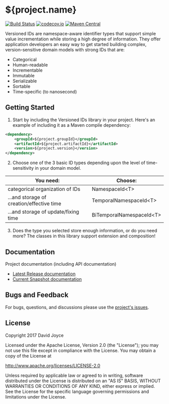 # ${project.name}

[![Build Status](https://travis-ci.org/davejoyce/versioned-ids.svg?branch=${git.branch})](https://travis-ci.org/davejoyce/versioned-ids)
[![codecov.io](http://codecov.io/github/davejoyce/versioned-ids/coverage.svg?branch=${git.branch})](https://codecov.io/gh/davejoyce/versioned-ids/branch/${git.branch})
[![Maven Central](https://maven-badges.herokuapp.com/maven-central/io.github.davejoyce/versioned-ids/badge.svg)](https://maven-badges.herokuapp.com/maven-central/io.github.davejoyce/versioned-ids/badge.svg)

Versioned IDs are namespace-aware identifier types that support simple value incrementation while storing a high degree
of information. They offer application developers an easy way to get started building complex, version-sensitive domain
models with strong IDs that are:

* Categorical
* Human-readable
* Incrementable
* Immutable
* Serializable
* Sortable
* Time-specific (to nanosecond)

## Getting Started

1. Start by including the Versioned IDs library in your project. Here's an example of including it as a Maven compile
dependency:

```xml
<dependency>
    <groupId>${project.groupId}</groupId>
    <artifactId>${project.artifactId}</artifactId>
    <version>${project.version}</version>
</dependency>
```

2. Choose one of the 3 basic ID types depending upon the level of time-sensitivity in your domain model.

| You need: | Choose:  |
| -------- | -------- |
| categorical organization of IDs | NamespaceId\<T\> |
| ...and storage of creation/effective time | TemporalNamespaceId\<T\> |
| ...and storage of update/fixing time | BiTemporalNamespaceId\<T\> |

3. Does the type you selected store enough information, or do you need more? The classes in this library
   support extension and composition!

## Documentation

Project documentation (including API documentation)

* [Latest Release documentation](https://davejoyce.github.io/versioned-ids/release/)
* [Current Snapshot documentation](https://davejoyce.github.io/versioned-ids/snapshot/)

## Bugs and Feedback

For bugs, questions, and discussions please use the [project's issues](https://github.com/davejoyce/versioned-ids/issues).

## License

Copyright 2017 David Joyce

Licensed under the Apache License, Version 2.0 (the "License");
you may not use this file except in compliance with the License.
You may obtain a copy of the License at

<http://www.apache.org/licenses/LICENSE-2.0>

Unless required by applicable law or agreed to in writing, software
distributed under the License is distributed on an "AS IS" BASIS,
WITHOUT WARRANTIES OR CONDITIONS OF ANY KIND, either express or implied.
See the License for the specific language governing permissions and
limitations under the License.
